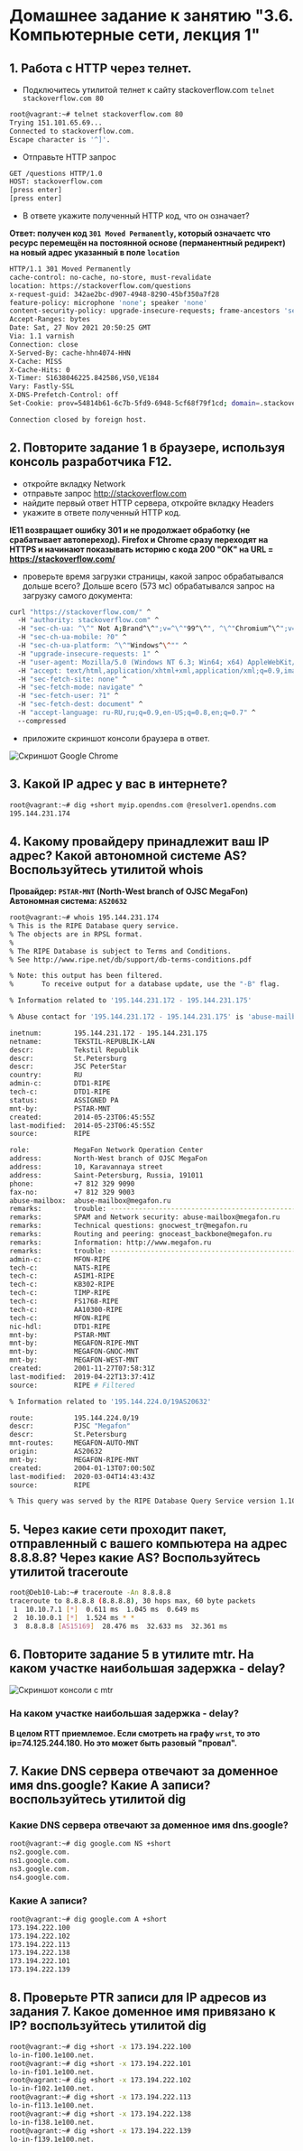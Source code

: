 ﻿# Домашнее задание к занятию "3.6. Компьютерные сети, лекция 1"

## 1. Работа c HTTP через телнет.

* Подключитесь утилитой телнет к сайту stackoverflow.com `telnet stackoverflow.com 80`

```bash
root@vagrant:~# telnet stackoverflow.com 80
Trying 151.101.65.69...
Connected to stackoverflow.com.
Escape character is '^]'.
```

* Отправьте HTTP запрос
```bash
GET /questions HTTP/1.0
HOST: stackoverflow.com
[press enter]
[press enter]
```

* В ответе укажите полученный HTTP код, что он означает?
 
**Ответ: получен код `301 Moved Permanently`, который означаетс что ресурс перемещён на постоянной основе (перманентный редирект) на новый адрес указанный в поле `location`**

```bash
HTTP/1.1 301 Moved Permanently
cache-control: no-cache, no-store, must-revalidate
location: https://stackoverflow.com/questions
x-request-guid: 342ae2bc-d907-4948-8290-45bf350a7f28
feature-policy: microphone 'none'; speaker 'none'
content-security-policy: upgrade-insecure-requests; frame-ancestors 'self' https://stackexchange.com
Accept-Ranges: bytes
Date: Sat, 27 Nov 2021 20:50:25 GMT
Via: 1.1 varnish
Connection: close
X-Served-By: cache-hhn4074-HHN
X-Cache: MISS
X-Cache-Hits: 0
X-Timer: S1638046225.842586,VS0,VE184
Vary: Fastly-SSL
X-DNS-Prefetch-Control: off
Set-Cookie: prov=54814b61-6c7b-5fd9-6948-5cf68f79f1cd; domain=.stackoverflow.com; expires=Fri, 01-Jan-2055 00:00:00 GMT; path=/; HttpOnly

Connection closed by foreign host.
```

## 2.   Повторите задание 1 в браузере, используя консоль разработчика F12.

* откройте вкладку Network
* отправьте запрос http://stackoverflow.com
* найдите первый ответ HTTP сервера, откройте вкладку Headers
* укажите в ответе полученный HTTP код.

**IE11 возвращает ошибку 301 и не продолжает обработку (не срабатывает автопереход). Firefox и Chrome сразу переходят на HTTPS и начинают показывать историю с кода 200 "OK" на URL = https://stackoverflow.com/**

* проверьте время загрузки страницы, какой запрос обрабатывался дольше всего?
Дольше всего (573 мс) обрабатывался запрос на загрузку самого документа:
```bash
curl "https://stackoverflow.com/" ^
  -H "authority: stackoverflow.com" ^
  -H "sec-ch-ua: ^\^" Not A;Brand^\^";v=^\^"99^\^", ^\^"Chromium^\^";v=^\^"96^\^", ^\^"Google Chrome^\^";v=^\^"96^\^"" ^
  -H "sec-ch-ua-mobile: ?0" ^
  -H "sec-ch-ua-platform: ^\^"Windows^\^"" ^
  -H "upgrade-insecure-requests: 1" ^
  -H "user-agent: Mozilla/5.0 (Windows NT 6.3; Win64; x64) AppleWebKit/537.36 (KHTML, like Gecko) Chrome/96.0.4664.45 Safari/537.36" ^
  -H "accept: text/html,application/xhtml+xml,application/xml;q=0.9,image/avif,image/webp,image/apng,*/*;q=0.8,application/signed-exchange;v=b3;q=0.9" ^
  -H "sec-fetch-site: none" ^
  -H "sec-fetch-mode: navigate" ^
  -H "sec-fetch-user: ?1" ^
  -H "sec-fetch-dest: document" ^
  -H "accept-language: ru-RU,ru;q=0.9,en-US;q=0.8,en;q=0.7" ^
  --compressed
```
* приложите скриншот консоли браузера в ответ.

![Скриншот Google Chrome](https://github.com/OleKirs/devops-netology/blob/main/hw_03.6/hw_03.6-1.png "Скриншот Google Chrome")

## 3. Какой IP адрес у вас в интернете?

```bash
root@vagrant:~# dig +short myip.opendns.com @resolver1.opendns.com
195.144.231.174
```

## 4. Какому провайдеру принадлежит ваш IP адрес? Какой автономной системе AS? Воспользуйтесь утилитой whois

**Провайдер: `PSTAR-MNT` (North-West branch of OJSC MegaFon)**
**Автономная система: `AS20632`**

```bash
root@vagrant:~# whois 195.144.231.174
% This is the RIPE Database query service.
% The objects are in RPSL format.
%
% The RIPE Database is subject to Terms and Conditions.
% See http://www.ripe.net/db/support/db-terms-conditions.pdf

% Note: this output has been filtered.
%       To receive output for a database update, use the "-B" flag.

% Information related to '195.144.231.172 - 195.144.231.175'

% Abuse contact for '195.144.231.172 - 195.144.231.175' is 'abuse-mailbox@megafon.ru'

inetnum:        195.144.231.172 - 195.144.231.175
netname:        TEKSTIL-REPUBLIK-LAN
descr:          Tekstil Republik
descr:          St.Petersburg
descr:          JSC PeterStar
country:        RU
admin-c:        DTD1-RIPE
tech-c:         DTD1-RIPE
status:         ASSIGNED PA
mnt-by:         PSTAR-MNT
created:        2014-05-23T06:45:55Z
last-modified:  2014-05-23T06:45:55Z
source:         RIPE

role:           MegaFon Network Operation Center
address:        North-West branch of OJSC MegaFon
address:        10, Karavannaya street
address:        Saint-Petersburg, Russia, 191011
phone:          +7 812 329 9090
fax-no:         +7 812 329 9003
abuse-mailbox:  abuse-mailbox@megafon.ru
remarks:        trouble: --------------------------------------------------
remarks:        SPAM and Network security: abuse-mailbox@megafon.ru
remarks:        Technical questions: gnocwest_tr@megafon.ru
remarks:        Routing and peering: gnoceast_backbone@megafon.ru
remarks:        Information: http://www.megafon.ru
remarks:        trouble: --------------------------------------------------
admin-c:        MFON-RIPE
tech-c:         NATS-RIPE
tech-c:         ASIM1-RIPE
tech-c:         KB302-RIPE
tech-c:         TIMP-RIPE
tech-c:         FS1768-RIPE
tech-c:         AA10300-RIPE
tech-c:         MFON-RIPE
nic-hdl:        DTD1-RIPE
mnt-by:         PSTAR-MNT
mnt-by:         MEGAFON-RIPE-MNT
mnt-by:         MEGAFON-GNOC-MNT
mnt-by:         MEGAFON-WEST-MNT
created:        2001-11-27T07:58:31Z
last-modified:  2019-04-22T13:37:41Z
source:         RIPE # Filtered

% Information related to '195.144.224.0/19AS20632'

route:          195.144.224.0/19
descr:          PJSC "Megafon"
descr:          St.Petersburg
mnt-routes:     MEGAFON-AUTO-MNT
origin:         AS20632
mnt-by:         MEGAFON-RIPE-MNT
created:        2004-01-13T07:00:50Z
last-modified:  2020-03-04T14:43:43Z
source:         RIPE

% This query was served by the RIPE Database Query Service version 1.101 (WAGYU)
```

## 5. Через какие сети проходит пакет, отправленный с вашего компьютера на адрес 8.8.8.8? Через какие AS? Воспользуйтесь утилитой traceroute

```bash
root@Deb10-Lab:~# traceroute -An 8.8.8.8
traceroute to 8.8.8.8 (8.8.8.8), 30 hops max, 60 byte packets
 1  10.10.7.1 [*]  0.611 ms  1.045 ms  0.649 ms
 2  10.10.0.1 [*]  1.524 ms * *
 3  8.8.8.8 [AS15169]  28.476 ms  32.633 ms  32.361 ms
```

## 6. Повторите задание 5 в утилите mtr. На каком участке наибольшая задержка - delay?

![Скриншот консоли с `mtr`](https://github.com/OleKirs/devops-netology/blob/main/hw_03.6/hw_03.6-2.png "Скриншот консоли с `mtr`")

### На каком участке наибольшая задержка - delay?

**В целом RTT приемлемое. Если смотреть на графу `wrst`, то это ip=74.125.244.180. Но это может быть разовый "провал".**

## 7. Какие DNS сервера отвечают за доменное имя dns.google? Какие A записи? воспользуйтесь утилитой dig

### Какие DNS сервера отвечают за доменное имя dns.google?

```bash
root@vagrant:~# dig google.com NS +short
ns2.google.com.
ns1.google.com.
ns3.google.com.
ns4.google.com.
```

### Какие A записи?

```bash
root@vagrant:~# dig google.com A +short
173.194.222.100
173.194.222.102
173.194.222.113
173.194.222.138
173.194.222.101
173.194.222.139
```

## 8. Проверьте PTR записи для IP адресов из задания 7. Какое доменное имя привязано к IP? воспользуйтесь утилитой dig

```bash
root@vagrant:~# dig +short -x 173.194.222.100
lo-in-f100.1e100.net.
root@vagrant:~# dig +short -x 173.194.222.101
lo-in-f101.1e100.net.
root@vagrant:~# dig +short -x 173.194.222.102
lo-in-f102.1e100.net.
root@vagrant:~# dig +short -x 173.194.222.113
lo-in-f113.1e100.net.
root@vagrant:~# dig +short -x 173.194.222.138
lo-in-f138.1e100.net.
root@vagrant:~# dig +short -x 173.194.222.139
lo-in-f139.1e100.net.
```
